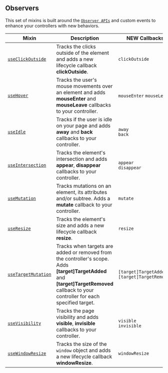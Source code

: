 ## Observers

This set of mixins is built around the [`Observer APIs`](https://developer.mozilla.org/en-US/docs/Web/API) and custom events to enhance your controllers with new behaviors.

| Mixin| Description | NEW Callbacks |
|-----------------------|-------------|---------------------|
|[`useClickOutside`](./docs/use-click-outside.md)|Tracks the clicks outside of the element and adds a new lifecycle callback **clickOutside**.|`clickOutside`|
|[`useHover`](./docs/use-hover.md)|Tracks the user's mouse movements over an element and adds **mouseEnter** and **mouseLeave** callbacks to your controller.|`mouseEnter` `mouseLeave`|
|[`useIdle`](./docs/use-idle.md)| Tracks if the user is idle on your page and adds **away** and **back** callbacks to your controller.|`away`</br> `back`|
|[`useIntersection`](./docs/use-intersection.md) | Tracks the element's intersection and adds **appear**, **disappear** callbacks to your controller.|`appear`</br> `disappear`|
|[`useMutation`](./docs/use-mutation.md) | Tracks mutations on an element, its attributes and/or subtree. Adds a **mutate** callback to your controller.|`mutate`|
|[`useResize`](./docs/use-resize.md)|Tracks the element's size and adds a new lifecycle callback **resize**.|`resize`|
|[`useTargetMutation`](use-target-mutation.md) | Tracks when targets are added or removed from the controller's scope. Adds **[target]TargetAdded**  and **[target]TargetRemoved** callback to your controller for each specified target.| `[target]TargetAdded` `[target]TargetRemoved`|
|[`useVisibility`](./docs/use-visibility.md) </br>| Tracks the page visibility and adds **visible**, **invisible** callbacks to your controller.|`visible`</br> `invisible`|
|[`useWindowResize`](./docs/use-window-resize.md)| Tracks the size of the `window` object and adds a new lifecycle callback **windowResize**.|`windowResize`|
